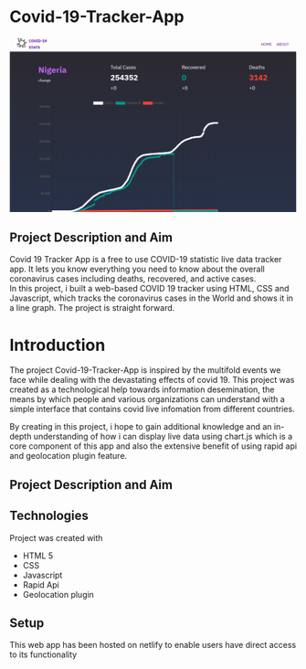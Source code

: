# Covid-19-Tracker-App

![](https://github.com/Aremu-olusegun/covid-19-Tracker-App/blob/My-Coding-Projects/images/covid%2019%20tracker%20screenshot.PNG)

## Project Description and Aim
Covid 19 Tracker App is a free to use COVID-19 statistic live data tracker app. It lets you know everything you need to know about the overall coronavirus cases including deaths, recovered, and active cases.<br>
In this project, i built a web-based COVID 19 tracker using HTML, CSS and Javascript, which tracks the coronavirus cases in the World and shows it in a line graph. The project is straight forward.

# Introduction
The project Covid-19-Tracker-App is inspired by the multifold events we face while dealing with the devastating effects of covid 19. This project was created as a technological help towards information desemination, the means by which people and various organizations can understand with a simple interface that contains covid live infomation from different countries.

By creating in this project, i hope to gain additional knowledge and an in-depth understanding of how i can display live data using chart.js which is a core component of this app and also the extensive benefit of using rapid api and geolocation plugin feature.


## Project Description and Aim

## Technologies
Project was created with

* HTML 5
* CSS
* Javascript
* Rapid Api
* Geolocation plugin

## Setup
This web app has been hosted on netlify to enable users have direct access to its functionality
